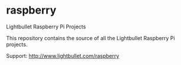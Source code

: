 # raspberry
Lightbullet Raspberry Pi Projects

This repository contains the source of all the Lightbullet Raspberry Pi projects.

Support: http://www.lightbullet.com/raspberry
